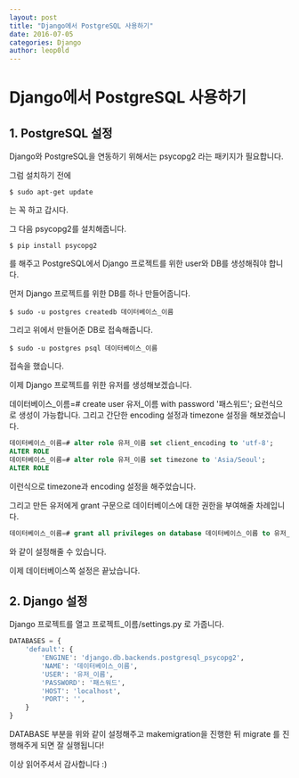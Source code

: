 ```yaml
---
layout: post
title: "Django에서 PostgreSQL 사용하기"
date: 2016-07-05
categories: Django
author: leop0ld
---
```


# Django에서 PostgreSQL 사용하기

## 1. PostgreSQL 설정

Django와 PostgreSQL을 연동하기 위해서는 psycopg2 라는 패키지가 필요합니다.

그럼 설치하기 전에

```shell
$ sudo apt-get update
```

는 꼭 하고 갑시다.

그 다음 psycopg2를 설치해줍니다.

```shell
$ pip install psycopg2
```

를 해주고 PostgreSQL에서 Django 프로젝트를 위한 user와 DB를 생성해줘야 합니다.

먼저 Django 프로젝트를 위한 DB를 하나 만들어줍니다.

```shell
$ sudo -u postgres createdb 데이터베이스_이름
```

그리고 위에서 만들어준 DB로 접속해줍니다.

```shell
$ sudo -u postgres psql 데이터베이스_이름
```

접속을 했습니다.

이제 Django 프로젝트를 위한 유저를 생성해보겠습니다.

데이터베이스_이름=# create user 유저_이름 with password '패스워드';
요런식으로 생성이 가능합니다. 그리고 간단한 encoding 설정과 timezone 설정을 해보겠습니다.

```sql
데이터베이스_이름=# alter role 유저_이름 set client_encoding to 'utf-8';
ALTER ROLE
데이터베이스_이름=# alter role 유저_이름 set timezone to 'Asia/Seoul';
ALTER ROLE
```

이런식으로 timezone과 encoding 설정을 해주었습니다.

그리고 만든 유저에게 grant 구문으로 데이터베이스에 대한 권한을 부여해줄 차례입니다.

```sql
데이터베이스_이름=# grant all privileges on database 데이터베이스_이름 to 유저_이름;
```

와 같이 설정해줄 수 있습니다.

이제 데이터베이스쪽 설정은 끝났습니다.


## 2. Django 설정

Django 프로젝트를 열고 프로젝트_이름/settings.py 로 가줍니다.

```python
DATABASES = {
    'default': {
        'ENGINE': 'django.db.backends.postgresql_psycopg2',
        'NAME': '데이터베이스_이름',
        'USER': '유저_이름',
        'PASSWORD': '패스워드',
        'HOST': 'localhost',
        'PORT': '',
    }
}
```

DATABASE 부분을 위와 같이 설정해주고 makemigration을 진행한 뒤 migrate 를 진행해주게 되면 잘 실행됩니다!

이상 읽어주셔서 감사합니다 :)
